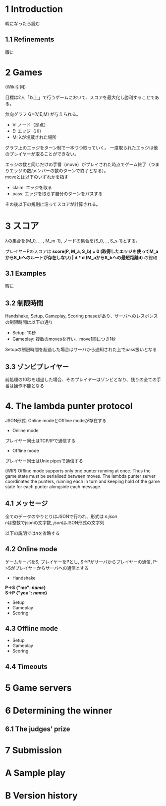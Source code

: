 # 1 Introduction

暇になったら読む

## 1.1 Refinements

暇に

# 2 Games

(Wiki引用)

目標は2人「以上」で行うゲームにおいて、スコアを最大化し勝利することである。

無向グラフ G=(V,E,M) が与えられる。

- V: ノード（拠点）
- E: エッジ（川）
- M: λが埋蔵された場所

グラフ上のエッジをターン制で一本づつ取っていく。
一度取られたエッジは他のプレイヤーが取ることができない。

エッジの数と同じだけの手番（move）がプレイされた時点でゲーム終了（つまりエッジの数/メンバーの数のターンで終了となる）。  
moveとは以下のいずれかを指す

* claim: エッジを取る
* pass: エッジを取らず自分のターンをパスする

その後以下の規則に沿ってスコアが計算される。

# 3 スコア

λの集合を{M_0, ... , M_m-1}, ノードの集合を{S_0, .., S_s-1}とする。

プレイヤーPのスコアは **score(P, M_a, S_b) = 0 (取得したエッジを使ってM_aからS_bへのルートが存在しない) | d * d (M_aからS_bへの最短距離d)** の総和

## 3.1 Examples

暇に

## 3.2 制限時間

Handshake, Setup, Gameplay, Scoring phaseがあり、サーバへのレスポンスの制限時間は以下の通り

* Setup: 10秒
* Gameplay: 複数のmovesを行い、move1回につき1秒

Setupの制限時間を超過した場合はサーバから通知された上でpass扱いとなる  

## 3.3 ゾンビプレイヤー

前処理の10秒を超過した場合、そのプレイヤーはゾンビとなり、残りの全ての手番は操作不能となる

# 4. The lambda punter protocol

JSON形式. Online modeとOffline modeが存在する

* Online mode

プレイヤー同士はTCP/IPで通信する

* Offline mode

プレイヤー同士はUnix pipesで通信する

(WIP)
Offline mode supports only one punter running at once. Thus the game state must be serialised
between moves. The lambda punter server coordinates the punters, running each in turn and
keeping hold of the game state for each punter alongside each message.

## 4.1 メッセージ

全てのデータのやりとりはJSONで行われ、形式は *n:json*  
*n*は整数でjsonの文字数, *json*はJSON形式の文字列  

以下の説明では*n*を省略する

## 4.2 Online mode

ゲームサーバをS, プレイヤーをPとし, S->Pがサーバからプレイヤーの通信, P->Sがプレイヤーからサーバへの通信とする

* Handshake

**P->S {"me": *name*}**  
**S->P {"you": *name*}**

* Setup
* Gameplay
* Scoring

## 4.3 Offline mode

* Setup
* Gameplay
* Scoring

## 4.4 Timeouts

# 5 Game servers

# 6 Determining the winner

## 6.1 The judges’ prize

# 7 Submission

# A Sample play

# B Version history

